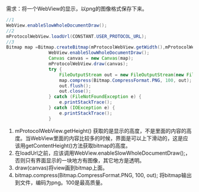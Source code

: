 需求：将一个WebView的显示，以png的图像格式保存下来。

```java
//1
WebView.enableSlowWholeDocumentDraw();
//2
mProtocolWebView.loadUrl(CONSTANT.USER_PROTOCOL_URL);
//3
Bitmap map =Bitmap.createBitmap(mProtocolWebView.getWidth(),mProtocolWebView.getContentHeight(),Bitmap.Config.ARGB_8888);
                WebView.enableSlowWholeDocumentDraw();
                Canvas canvas = new Canvas(map);
                mProtocolWebView.draw(canvas);
                try {
                    FileOutputStream out = new FileOutputStream(new File("/sdcard/yhxy.png"));
                    map.compress(Bitmap.CompressFormat.PNG, 100, out);
                    out.flush();
                    out.close();
                } catch (FileNotFoundException e) {
                    e.printStackTrace();
                } catch (IOException e) {
                    e.printStackTrace();
                }
```



1. mProtocolWebView.getHeight() 获取的是显示的高度，不是里面的内容的高度。当WebView里面的内容比较多的时候，界面是可以上下滑动的，这是应该用getContentHeight()方法获取bitmap的高度。
2. 在loadUrl之前，应该调用WebView.enableSlowWholeDocumentDraw();，否则只有界面显示的一块地方有图像，其它地方是透明。
3. draw(canvas)将view画到bitmap上面。
4. bitmap.compress(Bitmap.CompressFormat.PNG, 100, out); 将bitmap输出到文件，编码为png。100是最高质量。